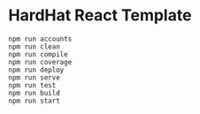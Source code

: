 # HardHat React Template

```shell
npm run accounts
npm run clean
npm run compile
npm run coverage
npm run deploy
npm run serve
npm run test
npm run build
npm run start
```
